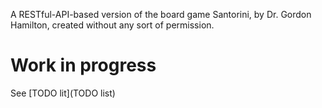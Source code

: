 A RESTful-API-based version of the board game Santorini, by Dr. Gordon Hamilton, created without any sort of permission.

# Work in progress

See [TODO lit](TODO list)
